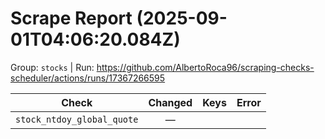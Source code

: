 # Scrape Report (2025-09-01T04:06:20.084Z)

Group: `stocks`  |  Run: https://github.com/AlbertoRoca96/scraping-checks-scheduler/actions/runs/17367266595

| Check | Changed | Keys | Error |
|---|:---:|:--|:--|
| `stock_ntdoy_global_quote` | — |  |  |

